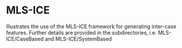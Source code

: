 # MLS-ICE
Illustrates the use of the MLS-ICE framework for generating inter-case features.
Further details are provided in the subdirectories, i.e. MLS-ICE/CaseBased and MLS-ICE/SystemBased

